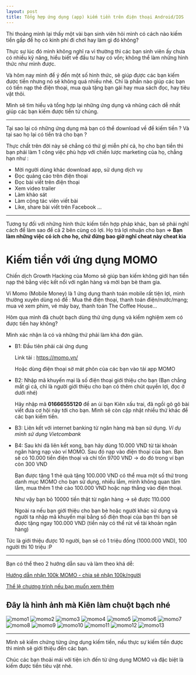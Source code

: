 ```yaml
---
layout: post
title: Tổng hợp ứng dụng (app) kiếm tiền trên điện thoại Android/IOS
---
```

Thi thoảng mình lại thấy một vài bạn sinh viên hỏi mình có cách nào kiếm tiền gấp để họ có kinh phí đi chơi hay làm gì đó không?

Thực sự lúc đó mình không nghĩ ra vì thường thì các bạn sinh viên ấy chưa có nhiều kỹ năng, hiểu biết về đầu tư hay có vốn; không thể làm những hình thức như mình được.

Và hôm nay mình để ý đến một số hình thức, sẽ giúp được các bạn kiếm được tiền nhưng nó sẽ không quá nhiều nhé.
Chỉ là phần nào giúp các bạn có tiền nạp thẻ điện thoại, mua quà tặng bạn gái hay mua sách đọc, hay tiêu vặt thôi.

Mình sẽ tìm hiểu và tổng hợp lại những ứng dụng và nhũng cách dễ nhất giúp các bạn kiếm được tiền từ chúng.

---

Tại sao lại có những ứng dụng mà bạn có thể download về để kiếm tiền ? Và tại sao họ lại có tiền trả cho bạn ?

Thực chất trên đời này sẽ chẳng có thứ gì miễn phí cả, họ cho bạn tiền thì bạn phải làm 1 công việc phù hợp với chiến lược marketing của họ, chẳng hạn như :

* Mời người dùng khác download app, sử dụng dịch vụ
* Đọc quảng cáo trên điện thoại
* Đọc bài viết trên điện thoại
* Xem video trailer
* Làm khảo sát
* Làm cộng tác viên viết bài
* Like, share bài viết trên Facebook
...

---

Tương tự đối với những hình thức kiếm tiền hợp pháp khác, bạn sẽ phải nghĩ cách để làm sao để cả 2 bên cùng có lợi. Họ trả lợi nhuận cho bạn => **Bạn làm những việc có ích cho họ, chứ đừng bao giờ nghĩ cheat này cheat kia**

# Kiếm tiền với ứng dụng MOMO
Chiến dịch Growth Hacking của Momo sẽ giúp bạn kiếm không giới hạn tiền nạp thẻ bằng việc kết nối với ngân hàng và mời bạn bè tham gia.

Ví Momo (Mobile Money) là 1 ứng dụng thanh toán mobile rất tiện lợi, mình thường xuyên dùng nó để : Mua thẻ điện thoại, thanh toán điện/nước/mạng; mua vé xem phim, vé máy bay, thanh toán The Coffee House...

Hôm qua mình đã chuột bạch dùng thử ứng dụng và kiểm nghiệm xem có được tiền hay không?

Mình xác nhận là có và những thứ phải làm khá đơn giản.

- B1: Đầu tiên phải cài ứng dụng

  Link tải : https://momo.vn/

  Hoặc dùng điện thoại sờ mát phôn của các bạn vào tải app MOMO

- B2: Nhập mã khuyến mại là số điện thoại giới thiệu cho bạn (Bạn chẳng mất gì cả, chỉ là người giới thiệu cho bạn có thêm chút quyền lợi, đọc ở dưới nhé)

  Hãy nhập mã **01666555120** để an ủi bạn Kiên xấu trai, đã ngồi gõ gõ bài viết đưa cơ hội này tới cho bạn.
  Mình sẽ còn cập nhật nhiều thứ khác để các bạn kiếm tiền.

- B3: Liên kết với internet banking từ ngân hàng mà bạn sử dụng.
  *Ví dụ mình sử dụng Vietcombank*

- B4: Sau khi đã liên kết xong, bạn hãy dùng 10.000 VND từ tài khoản ngân hàng nạp vào ví MOMO. Sau đó nạp vào điện thoại của bạn.
  Bạn sẽ có 10.000 tiền điện thoại và chỉ tốn 9700 VND -> do đó trong ví bạn còn 300 VND

  Bạn được tặng 1 thẻ quà tặng 100.000 VND có thể mua một số thứ trong danh mục MOMO cho bạn sử dụng, nhiều lắm, mình không quan tâm lắm, mua thêm 1 thẻ cào 100.000 VND hoặc nạp thẳng vào điện thoại.

  Như vậy bạn bỏ 10000 tiền thật từ ngân hàng -> sẽ được 110.000

  Ngoài ra nếu bạn giới thiệu cho bạn bè hoặc người khác sử dụng và người ta nhập mã khuyến mại bằng số điện thoại của bạn thì bạn sẽ được tặng ngay 100.000 VND (tiền này có thể rút về tài khoản ngân hàng)

Tức là giới thiệu được 10 người, bạn sẽ có 1 triệu đồng (1000.000 VND), 100 người thì 10 triệu :P

---

Bạn có thể theo 2 hướng dẫn sau và làm theo khá dễ:

[Hướng dẫn nhận 100k MOMO - chia sẻ nhận 100k/người](https://momo.vn/chiasemomo/huongdannhan100k.html)

[Thể lệ chương trình nếu bạn muốn xem thêm](https://momo.vn/chiasemomo/the-le.html)

## Đây là hình ảnh mà Kiên làm chuột bạch nhé
![momo1](/images/momo/momo1.png "momo1")
![momo2](/images/momo/momo2.png "momo2")
![momo3](/images/momo/momo3.png "momo3")
![momo4](/images/momo/momo4.png "momo4")
![momo5](/images/momo/momo5.png "momo5")
![momo6](/images/momo/momo6.png "momo6")
![momo7](/images/momo/momo7.png "momo7")
![momo8](/images/momo/momo8.png "momo8")
![momo9](/images/momo/momo9.png "momo9")
![momo10](/images/momo/momo10.png "momo10")
![momo11](/images/momo/momo11.png "momo11")
![momo12](/images/momo/momo12.png "momo12")
![momo13](/images/momo/momo13.png "momo13")

---

Mình sẽ kiểm chứng từng ứng dụng kiếm tiền, nếu thực sự kiếm tiền được thì mình sẽ giới thiệu đến các bạn.

Chúc các bạn thoải mái với tiện ích đến từ ứng dụng MOMO và đặc biệt là kiếm được tiền tiêu vặt nhé.